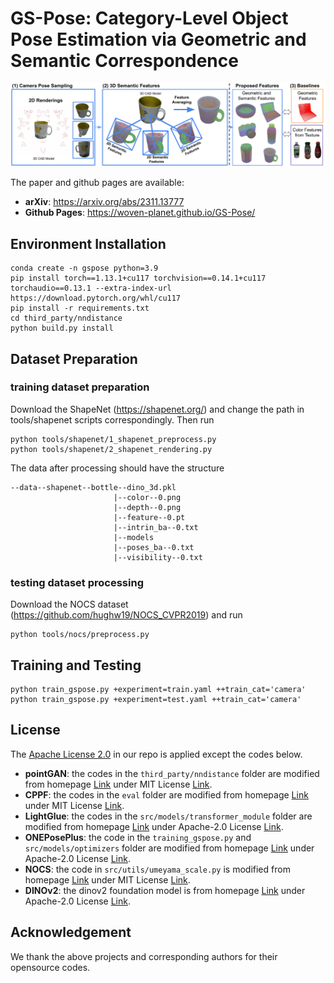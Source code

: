 # GS-Pose: Category-Level Object Pose Estimation via Geometric and Semantic Correspondence

![teaser](assets/teaser.png "")

The paper and github pages are available:
- **arXiv**: https://arxiv.org/abs/2311.13777
- **Github Pages**: https://woven-planet.github.io/GS-Pose/

## Environment Installation
~~~
conda create -n gspose python=3.9
pip install torch==1.13.1+cu117 torchvision==0.14.1+cu117 torchaudio==0.13.1 --extra-index-url https://download.pytorch.org/whl/cu117
pip install -r requirements.txt
cd third_party/nndistance
python build.py install  
~~~

## Dataset Preparation

### training dataset preparation
Download the ShapeNet (https://shapenet.org/) and change the path in tools/shapenet scripts correspondingly.
Then run 
~~~
python tools/shapenet/1_shapenet_preprocess.py 
python tools/shapenet/2_shapenet_rendering.py
~~~
The data after processing should have the structure
~~~
--data--shapenet--bottle--dino_3d.pkl
                       |--color--0.png
                       |--depth--0.png
                       |--feature--0.pt
                       |--intrin_ba--0.txt
                       |--models
                       |--poses_ba--0.txt
                       |--visibility--0.txt
~~~

### testing dataset processing
Download the NOCS dataset (https://github.com/hughw19/NOCS_CVPR2019) and run 
~~~
python tools/nocs/preprocess.py
~~~

## Training and Testing 
~~~
python train_gspose.py +experiment=train.yaml ++train_cat='camera'
python train_gspose.py +experiment=test.yaml ++train_cat='camera'
~~~

## License
The [Apache License 2.0](https://github.tri-ad.tech/robotics/GS-Pose/blob/main/LICENSE) in our repo is applied except the codes below.

* **pointGAN**: the codes in the `third_party/nndistance` folder are modified 
from homepage [Link](https://github.com/fxia22/pointGAN) under MIT License [Link](https://github.com/fxia22/pointGAN/blob/master/LICENSE). 
* **CPPF**: the codes in the `eval` folder are modified
from homepage [Link](https://github.com/qq456cvb/CPPF) under 
MIT License [Link](https://github.com/qq456cvb/CPPF/blob/main/LICENSE). 
* **LightGlue**: the codes in the `src/models/transformer_module` folder
are modified from homepage [Link](https://github.com/cvg/LightGlue) under 
Apache-2.0 License [Link](https://github.com/cvg/LightGlue?tab=Apache-2.0-1-ov-file). 
* **ONEPosePlus**: the code in the `training_gspose.py` and `src/models/optimizers` folder are modified
from homepage [Link](https://github.com/zju3dv/OnePose_Plus_Plus) under 
Apache-2.0 License [Link](https://github.com/zju3dv/OnePose_Plus_Plus?tab=Apache-2.0-1-ov-file). 
* **NOCS**: the code in `src/utils/umeyama_scale.py` is modified from homepage [Link](https://github.com/hughw19/NOCS_CVPR2019?tab=readme-ov-file) under 
MIT License [Link](https://github.com/hughw19/NOCS_CVPR2019?tab=License-1-ov-file#readme). 
* **DINOv2**: the dinov2 foundation model is from homepage [Link](https://github.com/facebookresearch/dinov2) under 
Apache-2.0 License [Link](https://github.com/facebookresearch/dinov2?tab=Apache-2.0-1-ov-file). 


## Acknowledgement

We thank the above projects and corresponding authors for their opensource codes.


